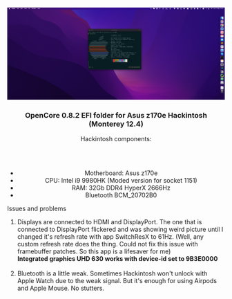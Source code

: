 <div id="top"></div>
<!-- PROJECT LOGO -->
<br />
<div align="center">
  <a href="https://github.com/makeittech/hackintosh-z170e">
    <img src="main.png" alt="Logo" >
  </a>

<h3 align="center">OpenCore 0.8.2 EFI folder for Asus z170e Hackintosh (Monterey 12.4) </h3>

  <p align="center">
    Hackintosh components:</p>
    <br />
    <br />
<ul>
    <li>Motherboard: Asus z170e</li>
    <li>CPU: Intel i9 9980HK (Moded version for socket 1151)</li>
    <li>RAM: 32Gb DDR4 HyperX 2666Hz</li>
    <li>Bluetooth BCM_20702B0</li>
</ul>


</div>


  <summary>Issues and problems</summary>
<!-- TABLE OF CONTENTS -->


  <ol>
    <li>
    Displays are connected to HDMI and DisplayPort. The one that is connected to DisplayPort flickered and was showing weird picture until I changed it's refresh rate with app SwitchResX to 61Hz. (Well, any custom refresh rate does the thing. Could not fix this issue with framebuffer patches. So this app is a lifesaver for me)
  <br>
   <b>Integrated graphics UHD 630 works with device-id set to 9B3E0000 </b>
    </li><br>
    <li>
    Bluetooth is a little weak. Sometimes Hackintosh won't unlock with Apple Watch due to the weak signal. But it's enough for using Airpods and Apple Mouse. No stutters.
    </li>
    </ol>
